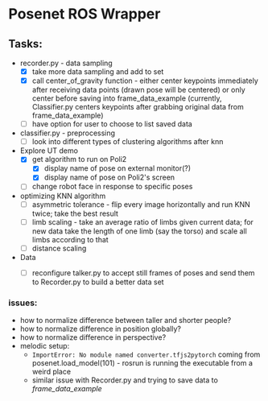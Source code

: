 # Posenet ROS Wrapper
## Tasks:
* recorder.py - data sampling
  - [x] take more data sampling and add to set
  - [x] call center_of_gravity function - either center keypoints immediately after receiving data points (drawn pose will be centered) or only center before saving into frame_data_example (currently, Classifier.py centers keypoints after grabbing original data from frame_data_example)
  - [ ] have option for user to choose to list saved data
* classifier.py - preprocessing
  - [ ] look into different types of clustering algorithms after knn
* Explore UT demo
  - [x] get algorithm to run on Poli2
    - [x] display name of pose on external monitor(?)
    - [x] display name of pose on Poli2's screen
  - [ ] change robot face in response to specific poses
* optimizing KNN algorithm
  - [ ] asymmetric tolerance - flip every image horizontally and run KNN twice; take the best result
  - [ ] limb scaling - take an average ratio of limbs given current data; for new data take the length of one limb (say the torso) and scale all limbs according to that
  - [ ] distance scaling
* Data
  - [ ] reconfigure talker.py to accept still frames of poses and send them to Recorder.py to build a better data set


### issues:
* how to normalize difference between taller and shorter people?
* how to normalize difference in position globally?
* how to normalize difference in perspective?
* melodic setup:
  * `ImportError: No module named converter.tfjs2pytorch` coming from posenet.load_model(101) - rosrun is running the executable from a weird place
  * similar issue with Recorder.py and trying to save data to *frame_data_example*

